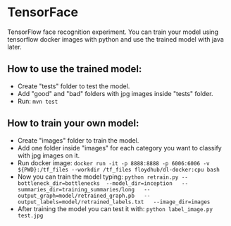 # TensorFace
TensorFlow face recognition experiment. You can train your model using tensorflow docker images with python and use the trained model with java later.

## How to use the trained model:

- Create "tests" folder to test the model.
- Add "good" and "bad" folders with jpg images inside "tests" folder.
- Run: ```mvn test```

## How to train your own model:

- Create "images" folder to train the model.
- Add one folder inside "images" for each category you want to classify with jpg images on it.
- Run docker image:
```docker run -it -p 8888:8888 -p 6006:6006 -v ${PWD}:/tf_files --workdir /tf_files floydhub/dl-docker:cpu bash```
- Now you can train the model typing:
```python retrain.py --bottleneck_dir=bottlenecks  --model_dir=inception   --summaries_dir=training_summaries/long   --output_graph=model/retrained_graph.pb   --output_labels=model/retrained_labels.txt   --image_dir=images```
- After training the model you can test it with:
```python label_image.py test.jpg```
